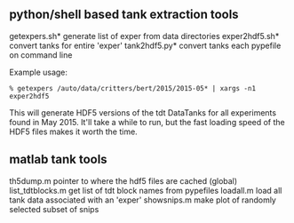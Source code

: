 python/shell based tank extraction tools
----------------------------------------
getexpers.sh*			generate list of exper from data directories
exper2hdf5.sh*			convert tanks for entire 'exper' 
tank2hdf5.py*			convert tanks each pypefile on command line

Example usage:

    % getexpers /auto/data/critters/bert/2015/2015-05* | xargs -n1 exper2hdf5

This will generate HDF5 versions of the tdt DataTanks for all
experiments found in May 2015. It'll take a while to run, but the fast
loading speed of the HDF5 files makes it worth the time.

matlab tank tools
------------------------------
th5dump.m				pointer to where the hdf5 files are cached (global)
list_tdtblocks.m		get list of tdt block names from pypefiles
loadall.m				load all tank data associated with an 'exper'
showsnips.m				make plot of randomly selected subset of snips






